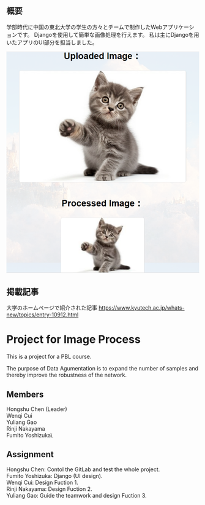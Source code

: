 ## 概要
学部時代に中国の東北大学の学生の方々とチームで制作したWebアプリケーションです。
Djangoを使用して簡単な画像処理を行えます。
私は主にDjangoを用いたアプリのUI部分を担当しました。

![スクリーンショット](images/screenshot.png)

## 掲載記事
大学のホームページで紹介された記事
https://www.kyutech.ac.jp/whats-new/topics/entry-10912.html

# Project for Image Process
This is a project for a PBL course.

The purpose of Data Agumentation is to expand the number of samples and thereby improve the robustness of the network.

## Members
Hongshu Chen (Leader)\
Wenqi Cui\
Yuliang Gao\
Rinji Nakayama\
Fumito Yoshizuka\

## Assignment
Hongshu Chen: Contol the GitLab and test the whole project.\
Fumito Yoshizuka: Django (UI design).\
Wenqi Cui: Design Fuction 1.\
Rinji Nakayama: Design Fuction 2.\
Yuliang Gao: Guide the teamwork and design Fuction 3.
